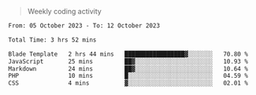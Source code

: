 > Weekly coding activity
<!--START_SECTION:waka-->

```txt
From: 05 October 2023 - To: 12 October 2023

Total Time: 3 hrs 52 mins

Blade Template   2 hrs 44 mins   █████████████████▓░░░░░░░   70.80 %
JavaScript       25 mins         ██▓░░░░░░░░░░░░░░░░░░░░░░   10.93 %
Markdown         24 mins         ██▓░░░░░░░░░░░░░░░░░░░░░░   10.64 %
PHP              10 mins         █░░░░░░░░░░░░░░░░░░░░░░░░   04.59 %
CSS              4 mins          ▓░░░░░░░░░░░░░░░░░░░░░░░░   02.01 %
```

<!--END_SECTION:waka-->
